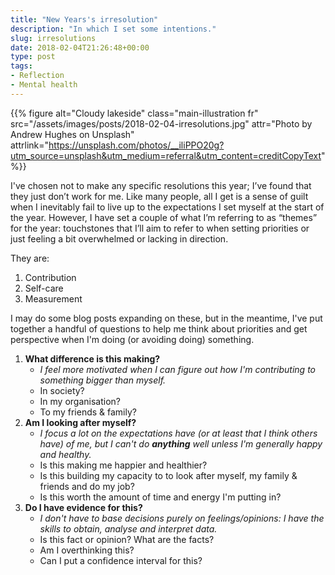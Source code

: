 ```yaml
---
title: "New Years's irresolution"
description: "In which I set some intentions."
slug: irresolutions
date: 2018-02-04T21:26:48+00:00
type: post
tags:
- Reflection
- Mental health
---
```


{{% figure alt="Cloudy lakeside"
class="main-illustration fr"
src="/assets/images/posts/2018-02-04-irresolutions.jpg"
attr="Photo by Andrew Hughes on Unsplash"
attrlink="https://unsplash.com/photos/__iliPPO20g?utm_source=unsplash&utm_medium=referral&utm_content=creditCopyText" %}}

I've chosen not to make any specific resolutions this year; I’ve found that they just don’t work for me. Like many people, all I get is a sense of guilt when I inevitably fail to live up to the expectations I set myself at the start of the year. However, I have set a couple of what I’m referring to as “themes” for the year: touchstones that I’ll aim to refer to when setting priorities or just feeling a bit overwhelmed or lacking in direction.

They are:

1. Contribution
2. Self-care
3. Measurement

I may do some blog posts expanding on these, but in the meantime, I've put together a handful of questions to help me think about priorities and get perspective when I'm doing (or avoiding doing) something.

1. **What difference is this making?**
    - *I feel more motivated when I can figure out how I'm contributing to something bigger than myself.*
    - In society?
    - In my organisation?
    - To my friends & family?
2. **Am I looking after myself?**
    - *I focus a lot on the expectations have (or at least that I think others have) of me, but I can't do **anything** well unless I'm generally happy and healthy.*
    - Is this making me happier and healthier? 
    - Is this building my capacity to to look after myself, my family & friends and do my job?
    - Is this worth the amount of time and energy I'm putting in?
3. **Do I have evidence for this?**
    - *I don't have to base decisions purely on feelings/opinions: I have the skills to obtain, analyse and interpret data.*
    - Is this fact or opinion? What are the facts?
    - Am I overthinking this?
    - Can I put a confidence interval for this?
